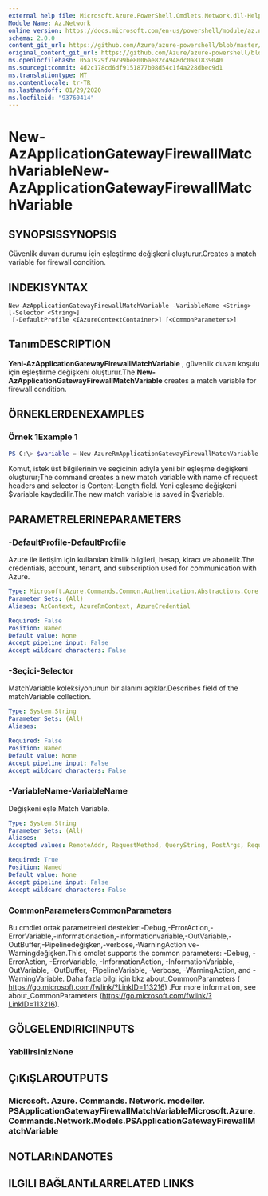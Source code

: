 ```yaml
---
external help file: Microsoft.Azure.PowerShell.Cmdlets.Network.dll-Help.xml
Module Name: Az.Network
online version: https://docs.microsoft.com/en-us/powershell/module/az.network/new-azapplicationgatewayfirewallmatchvariable
schema: 2.0.0
content_git_url: https://github.com/Azure/azure-powershell/blob/master/src/Network/Network/help/New-AzApplicationGatewayFirewallMatchVariable.md
original_content_git_url: https://github.com/Azure/azure-powershell/blob/master/src/Network/Network/help/New-AzApplicationGatewayFirewallMatchVariable.md
ms.openlocfilehash: 05a1929f79799be8006ae82c4948dc0a81839040
ms.sourcegitcommit: 4d2c178cd6df9151877b08d54c1f4a228dbec9d1
ms.translationtype: MT
ms.contentlocale: tr-TR
ms.lasthandoff: 01/29/2020
ms.locfileid: "93760414"
---
```

# <span data-ttu-id="f869d-101">New-AzApplicationGatewayFirewallMatchVariable</span><span class="sxs-lookup"><span data-stu-id="f869d-101">New-AzApplicationGatewayFirewallMatchVariable</span></span>

## <span data-ttu-id="f869d-102">SYNOPSIS</span><span class="sxs-lookup"><span data-stu-id="f869d-102">SYNOPSIS</span></span>
<span data-ttu-id="f869d-103">Güvenlik duvarı durumu için eşleştirme değişkeni oluşturur.</span><span class="sxs-lookup"><span data-stu-id="f869d-103">Creates a match variable for firewall condition.</span></span>

## <span data-ttu-id="f869d-104">INDEKI</span><span class="sxs-lookup"><span data-stu-id="f869d-104">SYNTAX</span></span>

```
New-AzApplicationGatewayFirewallMatchVariable -VariableName <String> [-Selector <String>]
 [-DefaultProfile <IAzureContextContainer>] [<CommonParameters>]
```

## <span data-ttu-id="f869d-105">Tanım</span><span class="sxs-lookup"><span data-stu-id="f869d-105">DESCRIPTION</span></span>
<span data-ttu-id="f869d-106">**Yeni-AzApplicationGatewayFirewallMatchVariable** , güvenlik duvarı koşulu için eşleştirme değişkeni oluşturur.</span><span class="sxs-lookup"><span data-stu-id="f869d-106">The **New-AzApplicationGatewayFirewallMatchVariable** creates a match variable for firewall condition.</span></span>

## <span data-ttu-id="f869d-107">ÖRNEKLERDEN</span><span class="sxs-lookup"><span data-stu-id="f869d-107">EXAMPLES</span></span>

### <span data-ttu-id="f869d-108">Örnek 1</span><span class="sxs-lookup"><span data-stu-id="f869d-108">Example 1</span></span>
```powershell
PS C:\> $variable = New-AzureRmApplicationGatewayFirewallMatchVariable -VariableName RequestHeaders -Selector Content-Length
```

<span data-ttu-id="f869d-109">Komut, istek üst bilgilerinin ve seçicinin adıyla yeni bir eşleşme değişkeni oluşturur;</span><span class="sxs-lookup"><span data-stu-id="f869d-109">The command creates a new match variable with name of request headers and selector is Content-Length field.</span></span> <span data-ttu-id="f869d-110">Yeni eşleşme değişkeni $variable kaydedilir.</span><span class="sxs-lookup"><span data-stu-id="f869d-110">The new match variable is saved in $variable.</span></span>

## <span data-ttu-id="f869d-111">PARAMETRELERINE</span><span class="sxs-lookup"><span data-stu-id="f869d-111">PARAMETERS</span></span>

### <span data-ttu-id="f869d-112">-DefaultProfile</span><span class="sxs-lookup"><span data-stu-id="f869d-112">-DefaultProfile</span></span>
<span data-ttu-id="f869d-113">Azure ile iletişim için kullanılan kimlik bilgileri, hesap, kiracı ve abonelik.</span><span class="sxs-lookup"><span data-stu-id="f869d-113">The credentials, account, tenant, and subscription used for communication with Azure.</span></span>

```yaml
Type: Microsoft.Azure.Commands.Common.Authentication.Abstractions.Core.IAzureContextContainer
Parameter Sets: (All)
Aliases: AzContext, AzureRmContext, AzureCredential

Required: False
Position: Named
Default value: None
Accept pipeline input: False
Accept wildcard characters: False
```

### <span data-ttu-id="f869d-114">-Seçici</span><span class="sxs-lookup"><span data-stu-id="f869d-114">-Selector</span></span>
<span data-ttu-id="f869d-115">MatchVariable koleksiyonunun bir alanını açıklar.</span><span class="sxs-lookup"><span data-stu-id="f869d-115">Describes field of the matchVariable collection.</span></span>

```yaml
Type: System.String
Parameter Sets: (All)
Aliases:

Required: False
Position: Named
Default value: None
Accept pipeline input: False
Accept wildcard characters: False
```

### <span data-ttu-id="f869d-116">-VariableName</span><span class="sxs-lookup"><span data-stu-id="f869d-116">-VariableName</span></span>
<span data-ttu-id="f869d-117">Değişkeni eşle.</span><span class="sxs-lookup"><span data-stu-id="f869d-117">Match Variable.</span></span>

```yaml
Type: System.String
Parameter Sets: (All)
Aliases:
Accepted values: RemoteAddr, RequestMethod, QueryString, PostArgs, RequestUri, RequestHeaders, RequestBody, RequestCookies

Required: True
Position: Named
Default value: None
Accept pipeline input: False
Accept wildcard characters: False
```

### <span data-ttu-id="f869d-118">CommonParameters</span><span class="sxs-lookup"><span data-stu-id="f869d-118">CommonParameters</span></span>
<span data-ttu-id="f869d-119">Bu cmdlet ortak parametreleri destekler:-Debug,-ErrorAction,-ErrorVariable,-ınformationaction,-ınformationvariable,-OutVariable,-OutBuffer,-Pipelinedeğişken,-verbose,-WarningAction ve-Warningdeğişken.</span><span class="sxs-lookup"><span data-stu-id="f869d-119">This cmdlet supports the common parameters: -Debug, -ErrorAction, -ErrorVariable, -InformationAction, -InformationVariable, -OutVariable, -OutBuffer, -PipelineVariable, -Verbose, -WarningAction, and -WarningVariable.</span></span> <span data-ttu-id="f869d-120">Daha fazla bilgi için bkz about_CommonParameters ( https://go.microsoft.com/fwlink/?LinkID=113216) .</span><span class="sxs-lookup"><span data-stu-id="f869d-120">For more information, see about_CommonParameters (https://go.microsoft.com/fwlink/?LinkID=113216).</span></span>

## <span data-ttu-id="f869d-121">GÖLGELENDIRICI</span><span class="sxs-lookup"><span data-stu-id="f869d-121">INPUTS</span></span>

### <span data-ttu-id="f869d-122">Yabilirsiniz</span><span class="sxs-lookup"><span data-stu-id="f869d-122">None</span></span>

## <span data-ttu-id="f869d-123">ÇıKıŞLAR</span><span class="sxs-lookup"><span data-stu-id="f869d-123">OUTPUTS</span></span>

### <span data-ttu-id="f869d-124">Microsoft. Azure. Commands. Network. modeller. PSApplicationGatewayFirewallMatchVariable</span><span class="sxs-lookup"><span data-stu-id="f869d-124">Microsoft.Azure.Commands.Network.Models.PSApplicationGatewayFirewallMatchVariable</span></span>

## <span data-ttu-id="f869d-125">NOTLARıNDA</span><span class="sxs-lookup"><span data-stu-id="f869d-125">NOTES</span></span>

## <span data-ttu-id="f869d-126">ILGILI BAĞLANTıLAR</span><span class="sxs-lookup"><span data-stu-id="f869d-126">RELATED LINKS</span></span>
